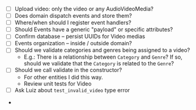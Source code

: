- [ ] Upload video: only the video or any AudioVideoMedia?
- [ ] Does domain dispatch events and store them?
- [ ] Where/when should I register event handlers?
- [ ] Should Events have a generic "payload" or specific attributes?
- [ ] Confirm database – persist UUIDs for Video medias
- [ ] Events organization – inside / outside domain?
- [ ] Should we validate categories and genres being assigned to a video?
  - E.g.: There is a relationship between `Category` and `Genre`? If so, should we validate that the `Category` is related to the `Genre`?
- [ ] Should we call validate in the constructor?
  - For other entities I did this way.
  - Review unit tests for Video
- [ ] Ask Luiz about `test_invalid_video` type error
- 
